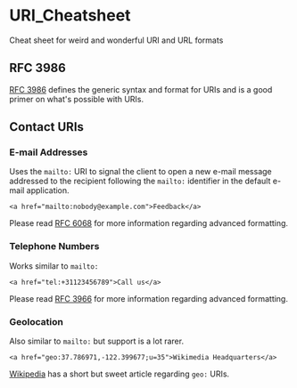 # URI_Cheatsheet
Cheat sheet for weird and wonderful URI and URL formats

## RFC 3986

[RFC 3986](https://tools.ietf.org/html/rfc3986) defines the generic syntax and format for URIs and is a good primer on what's possible with URIs. 

## Contact URIs

### E-mail Addresses
Uses the `mailto:` URI to signal the client to open a new e-mail message addressed to the recipient following the `mailto:` identifier in the default e-mail application.

`<a href="mailto:nobody@example.com">Feedback</a>`

Please read [RFC 6068](http://www.ietf.org/rfc/rfc6068.txt) for more information regarding advanced formatting. 


### Telephone Numbers
Works similar to `mailto:`

`<a href="tel:+31123456789">Call us</a>`

Please read [RFC 3966](http://www.ietf.org/rfc/rfc3966.txt) for more information regarding advanced formatting. 

### Geolocation

Also similar to `mailto:` but support is a lot rarer.

`<a href="geo:37.786971,-122.399677;u=35">Wikimedia Headquarters</a>`

[Wikipedia](https://en.wikipedia.org/wiki/Geo_URI_scheme) has a short but sweet article regarding `geo:` URIs. 
